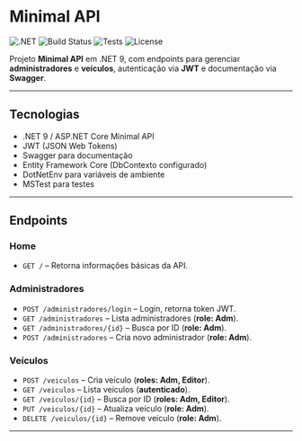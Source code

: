 # Minimal API

![.NET](https://img.shields.io/badge/.NET-9-informational?logo=dotnet)
![Build Status](https://img.shields.io/github/workflow/status/Marcus-Vn/minimal-api/workflows/dotnet.yml?branch=main)
![Tests](https://img.shields.io/badge/tests-passing-brightgreen)
![License](https://img.shields.io/github/license/Marcus-Vn/minimal-api)

Projeto **Minimal API** em .NET 9, com endpoints para gerenciar **administradores** e **veículos**, autenticação via **JWT** e documentação via **Swagger**.

---

## Tecnologias

- .NET 9 / ASP.NET Core Minimal API  
- JWT (JSON Web Tokens)  
- Swagger para documentação  
- Entity Framework Core (DbContexto configurado)  
- DotNetEnv para variáveis de ambiente  
- MSTest para testes

---

## Endpoints

### Home
- `GET /` – Retorna informações básicas da API.

### Administradores
- `POST /administradores/login` – Login, retorna token JWT.  
- `GET /administradores` – Lista administradores (**role: Adm**).  
- `GET /administradores/{id}` – Busca por ID (**role: Adm**).  
- `POST /administradores` – Cria novo administrador (**role: Adm**).

### Veículos
- `POST /veiculos` – Cria veículo (**roles: Adm, Editor**).  
- `GET /veiculos` – Lista veículos (**autenticado**).  
- `GET /veiculos/{id}` – Busca por ID (**roles: Adm, Editor**).  
- `PUT /veiculos/{id}` – Atualiza veículo (**role: Adm**).  
- `DELETE /veiculos/{id}` – Remove veículo (**role: Adm**).

---
